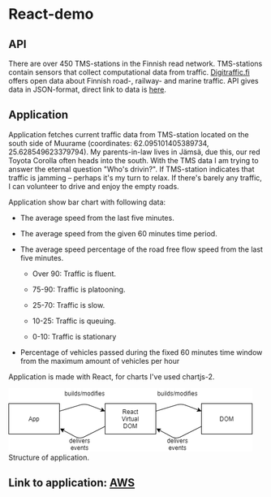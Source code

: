# React-demo  

## API  

There are over 450 TMS-stations in the Finnish read network. TMS-stations contain sensors that collect computational data from traffic. [Digitraffic.fi](https://www.digitraffic.fi/) offers open data about Finnish road-, railway- and marine traffic. API gives data in JSON-format, direct link to data is [here](https://tie.digitraffic.fi/api/v3/metadata/tms-stations).  

## Application  

Application fetches current traffic data from TMS-station located on the south side of Muurame (coordinates: 62.095101405389734, 25.628549623379794). My parents-in-law lives in Jämsä, due this, our red Toyota Corolla often heads into the south. With the TMS data I am trying to answer the eternal question "Who's drivin?". If TMS-station indicates that traffic is jamming – perhaps it's my turn to relax. If there's barely any traffic, I can volunteer to drive and enjoy the empty roads.  

Application show bar chart with following data:  

* The average speed from the last five minutes.  

* The average speed from the given 60 minutes time period.  

* The average speed percentage of the road free flow speed from the last five minutes.

  * Over 90: Traffic is fluent.

  * 75-90: Traffic is platooning.

  * 25-70: Traffic is slow.

  * 10-25: Traffic is queuing.

  * 0-10: Traffic is stationary

* Percentage of vehicles passed during the fixed 60 minutes time window from the maximum amount of vehicles per hour

Application is made with React, for charts I've used chartjs-2.  

![React-Dom](src/images/react-dom.png)  
Structure of application.

## Link to application: [AWS](https://master.d35z111uzqmebq.amplifyapp.com/)  
